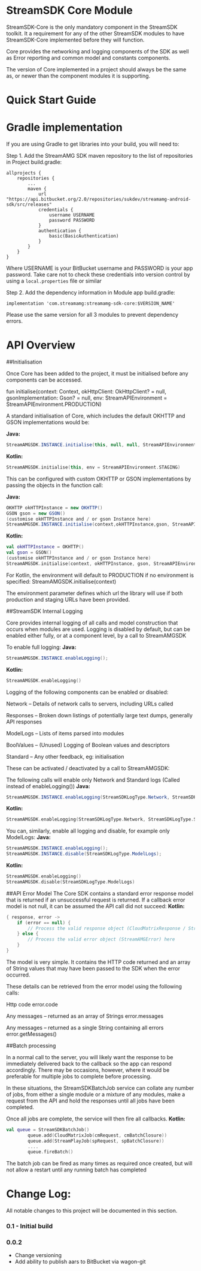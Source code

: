 
StreamSDK Core Module
=====================
StreamSDK-Core is the only mandatory component in the StreamSDK toolkit. It a requirement for any of the other StreamSDK modules to have StreamSDK-Core implemented before they will function.

Core provides the networking and logging components of the SDK as well as Error reporting and common model and constants components.

The version of Core implemented in a project should always be the same as, or newer than the component modules it is supporting.

Quick Start Guide
======

Gradle implementation
=====

If you are using Gradle to get libraries into your build, you will need to:

Step 1. Add the StreamAMG SDK maven repository to the list of repositories in Project build.gradle:

```
allprojects {
    repositories {
        ...
        maven {
            url "https://api.bitbucket.org/2.0/repositories/sukdev/streamamg-android-sdk/src/releases"
            credentials {
                username USERNAME
                password PASSWORD
            }
            authentication {
                basic(BasicAuthentication)
            }
        }
    }
}
```
Where USERNAME is your BitBucket username and PASSWORD is your app password. Take care not to check these credentials into version control by using a `local.properties` file or similar

Step 2. Add the dependency information in Module app build.gradle:

```
implementation 'com.streamamg:streamamg-sdk-core:$VERSION_NAME'
```

Please use the same version for all 3 modules to prevent dependency errors.

API Overview
============

##Initialisation

Once Core has been added to the project, it must be initialised before any components can be accessed.

fun initialise(context: Context, okHttpClient: OkHttpClient? = null, gsonImplementation: Gson? = null, env: StreamAPIEnvironment = StreamAPIEnvironment.PRODUCTION)

A standard initialisation of Core, which includes the default OKHTTP and GSON implementations would be:

**Java:**
```java
StreamAMGSDK.INSTANCE.initialise(this, null, null, StreamAPIEnvironment.STAGING);
```
**Kotlin:**
```kotlin
StreamAMGSDK.initialise(this, env = StreamAPIEnvironment.STAGING)
```
This can be configured with custom OKHTTP or GSON implementations by passing the objects in the function call:

**Java:**
```java
OKHTTP okHTTPInstance = new OKHTTP()
GSON gson = new GSON()
(customise okHTTPInstance and / or gson Instance here)
StreamAMGSDK.INSTANCE.initialise(context,okHTTPInstance,gson, StreamAPIEnvironment.STAGING);
```
**Kotlin:**
```kotlin
val okHTTPInstance = OKHTTP()
val gson = GSON()
(customise okHTTPInstance and / or gson Instance here)
StreamAMGSDK.initialise(context, okHTTPInstance, gson, StreamAPIEnvironment.STAGING)
```
For Kotlin, the environment will default to PRODUCTION if no environment is specified:
StreamAMGSDK.initialise(context)

The environment parameter defines which url the library will use if both production and staging URLs have been provided.


##StreamSDK Internal Logging

Core provides internal logging of all calls and model construction that occurs when modules are used. Logging is disabled by default, but can be enabled either fully, or at a component level, by a call to StreamAMGSDK

To enable full logging:
**Java:**
```java
StreamAMGSDK.INSTANCE.enableLogging();
```
**Kotlin:**
```kotlin
StreamAMGSDK.enableLogging()
```
Logging of the following components can be enabled or disabled:

Network – Details of network calls to servers, including URLs called

Responses – Broken down listings of potentially large text dumps, generally API responses

ModelLogs – Lists of items parsed into modules

BoolValues – (Unused) Logging of Boolean values and descriptors

Standard – Any other feedback, eg: initialisation

These can be activated / deactivated by a call to StreamAMGSDK:

The following calls will enable only Network and Standard logs (Called instead of enableLogging())
**Java:**
```java
StreamAMGSDK.INSTANCE.enableLogging(StreamSDKLogType.Network, StreamSDKLogType.Standard);
```
**Kotlin:**
```kotlin
StreamAMGSDK.enableLogging(StreamSDKLogType.Network, StreamSDKLogType.Standard)
```
You can, similarly, enable all logging and disable, for example only ModelLogs:
**Java:**
```java
StreamAMGSDK.INSTANCE.enableLogging();
StreamAMGSDK.INSTANCE.disable(StreamSDKLogType.ModelLogs);
```
**Kotlin:**
```kotlin
StreamAMGSDK.enableLogging()
StreamAMGSDK.disable(StreamSDKLogType.ModelLogs)
```

##API Error Model
The Core SDK contains a standard error response model that is returned if an unsuccessful request is returned. If a callback error model is not null, it can be assumed the API call did not succeed:
**Kotlin:**
```kotlin
{ response, error ->
    if (error == null) {
        // Process the valid response object (CloudMatrixResponse / StreamPlayResponse) here
    } else {
        // Process the valid error object (StreamAMGError) here
    }
}
```
The model is very simple. It contains the HTTP code returned and an array of String values that may have been passed to the SDK when the error occurred.

These details can be retrieved from the error model using the following calls:

Http code
error.code

Any messages – returned as an array of Strings
error.messages

Any messages – returned as a single String containing all errors
error.getMessages()

##Batch processing

In a normal call to the server, you will likely want the response to be immediately delivered back to the callback so the app can respond accordingly. There may be occasions, however, where it would be preferable for multiple jobs to complete before processing.

In these situations, the StreamSDKBatchJob service can collate any number of jobs, from either a single module or a mixture of any modules, make a request from the API and hold the responses until all jobs have been completed.

Once all jobs are complete, the service will then fire all callbacks.
**Kotlin:**
```kotlin
val queue = StreamSDKBatchJob()
        queue.add(CloudMatrixJob(cmRequest, cmBatchClosure))
        queue.add(StreamPlayJob(spRequest, spBatchClosure))
        ....
        queue.fireBatch()
```

The batch job can be fired as many times as required once created, but will not allow a restart until any running batch has completed

Change Log:
===========

All notable changes to this project will be documented in this section.

### 0.1 - Initial build
### 0.0.2
- Change versioning
- Add ability to publish aars to BitBucket via wagon-git